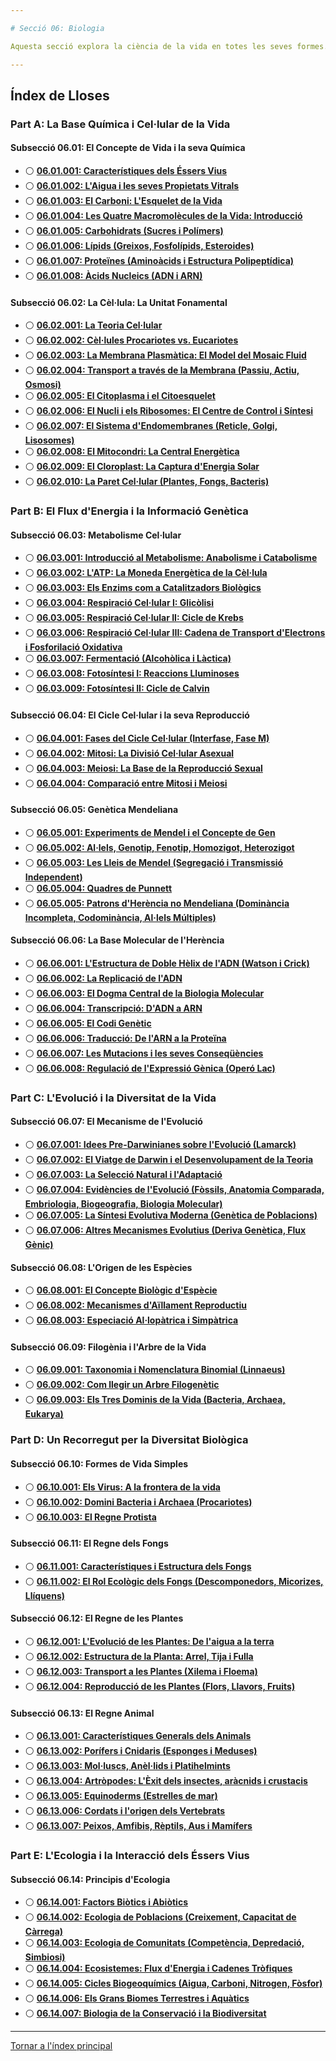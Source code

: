 ```yaml
---

# Secció 06: Biologia

Aquesta secció explora la ciència de la vida en totes les seves formes. Des de les molècules que constitueixen les cèl·lules fins a les complexes interaccions dins dels ecosistemes, la biologia revela els mecanismes, la història i la diversitat del món vivent. És el relat de com la matèria inerta es va organitzar per arribar a sentir, reproduir-se i evolucionar.

---
```


## Índex de Lloses

### **Part A: La Base Química i Cel·lular de la Vida**

#### Subsecció 06.01: El Concepte de Vida i la seva Química
*   ⚪ **[06.01.001: Característiques dels Éssers Vius](./06.01.001-Caracteristiques-Vida.md)**
*   ⚪ **[06.01.002: L'Aigua i les seves Propietats Vitrals](./06.01.002-Aigua.md)**
*   ⚪ **[06.01.003: El Carboni: L'Esquelet de la Vida](./06.01.003-Carboni.md)**
*   ⚪ **[06.01.004: Les Quatre Macromolècules de la Vida: Introducció](./06.01.004-Introduccio-Macromolecules.md)**
*   ⚪ **[06.01.005: Carbohidrats (Sucres i Polímers)](./06.01.005-Carbohidrats.md)**
*   ⚪ **[06.01.006: Lípids (Greixos, Fosfolípids, Esteroides)](./06.01.006-Lipids.md)**
*   ⚪ **[06.01.007: Proteïnes (Aminoàcids i Estructura Polipeptídica)](./06.01.007-Proteines.md)**
*   ⚪ **[06.01.008: Àcids Nucleics (ADN i ARN)](./06.01.008-Acids-Nucleics.md)**

#### Subsecció 06.02: La Cèl·lula: La Unitat Fonamental
*   ⚪ **[06.02.001: La Teoria Cel·lular](./06.02.001-Teoria-Celular.md)**
*   ⚪ **[06.02.002: Cèl·lules Procariotes vs. Eucariotes](./06.02.002-Procariotes-Eucariotes.md)**
*   ⚪ **[06.02.003: La Membrana Plasmàtica: El Model del Mosaic Fluid](./06.02.003-Membrana-Plasmatica.md)**
*   ⚪ **[06.02.004: Transport a través de la Membrana (Passiu, Actiu, Osmosi)](./06.02.004-Transport-Membrana.md)**
*   ⚪ **[06.02.005: El Citoplasma i el Citoesquelet](./06.02.005-Citoplasma-Citoesquelet.md)**
*   ⚪ **[06.02.006: El Nucli i els Ribosomes: El Centre de Control i Síntesi](./06.02.006-Nucli-Ribosomes.md)**
*   ⚪ **[06.02.007: El Sistema d'Endomembranes (Reticle, Golgi, Lisosomes)](./06.02.007-Sistema-Endomembranes.md)**
*   ⚪ **[06.02.008: El Mitocondri: La Central Energètica](./06.02.008-Mitocondri.md)**
*   ⚪ **[06.02.009: El Cloroplast: La Captura d'Energia Solar](./06.02.009-Cloroplast.md)**
*   ⚪ **[06.02.010: La Paret Cel·lular (Plantes, Fongs, Bacteris)](./06.02.010-Paret-Celular.md)**

### **Part B: El Flux d'Energia i la Informació Genètica**

#### Subsecció 06.03: Metabolisme Cel·lular
*   ⚪ **[06.03.001: Introducció al Metabolisme: Anabolisme i Catabolisme](./06.03.001-Introduccio-Metabolisme.md)**
*   ⚪ **[06.03.002: L'ATP: La Moneda Energètica de la Cèl·lula](./06.03.003-ATP.md)**
*   ⚪ **[06.03.003: Els Enzims com a Catalitzadors Biològics](./06.03.002-Enzims.md)**
*   ⚪ **[06.03.004: Respiració Cel·lular I: Glicòlisi](./06.03.004-Glicolisi.md)**
*   ⚪ **[06.03.005: Respiració Cel·lular II: Cicle de Krebs](./06.03.005-Cicle-Krebs.md)**
*   ⚪ **[06.03.006: Respiració Cel·lular III: Cadena de Transport d'Electrons i Fosforilació Oxidativa](./06.03.006-Fosforilacio-Oxidativa.md)**
*   ⚪ **[06.03.007: Fermentació (Alcohòlica i Làctica)](./06.03.007-Fermentacio.md)**
*   ⚪ **[06.03.008: Fotosíntesi I: Reaccions Lluminoses](./06.03.008-Fotosintesi-Fase-Lluminosa.md)**
*   ⚪ **[06.03.009: Fotosíntesi II: Cicle de Calvin](./06.03.009-Fotosintesi-Cicle-Calvin.md)**

#### Subsecció 06.04: El Cicle Cel·lular i la seva Reproducció
*   ⚪ **[06.04.001: Fases del Cicle Cel·lular (Interfase, Fase M)](./06.04.001-Fases-Cicle-Celular.md)**
*   ⚪ **[06.04.002: Mitosi: La Divisió Cel·lular Asexual](./06.04.002-Mitosi.md)**
*   ⚪ **[06.04.003: Meiosi: La Base de la Reproducció Sexual](./06.04.003-Meiosi.md)**
*   ⚪ **[06.04.004: Comparació entre Mitosi i Meiosi](./06.04.004-Comparacio-Mitosi-Meiosi.md)**

#### Subsecció 06.05: Genètica Mendeliana
*   ⚪ **[06.05.001: Experiments de Mendel i el Concepte de Gen](./06.05.001-Experiments-Mendel.md)**
*   ⚪ **[06.05.002: Al·lels, Genotip, Fenotip, Homozigot, Heterozigot](./06.05.002-Conceptes-Genetica.md)**
*   ⚪ **[06.05.003: Les Lleis de Mendel (Segregació i Transmissió Independent)](./06.05.003-Lleis-Mendel.md)**
*   ⚪ **[06.05.004: Quadres de Punnett](./06.05.004-Quadres-Punnett.md)**
*   ⚪ **[06.05.005: Patrons d'Herència no Mendeliana (Dominància Incompleta, Codominància, Al·lels Múltiples)](./06.05.005-Herencia-No-Mendeliana.md)**

#### Subsecció 06.06: La Base Molecular de l'Herència
*   ⚪ **[06.06.001: L'Estructura de Doble Hèlix de l'ADN (Watson i Crick)](./06.06.001-Estructura-ADN.md)**
*   ⚪ **[06.06.002: La Replicació de l'ADN](./06.06.002-Replicacio-ADN.md)**
*   ⚪ **[06.06.003: El Dogma Central de la Biologia Molecular](./06.06.003-Dogma-Central.md)**
*   ⚪ **[06.06.004: Transcripció: D'ADN a ARN](./06.06.004-Transcripcio.md)**
*   ⚪ **[06.06.005: El Codi Genètic](./06.06.005-Codi-Genetic.md)**
*   ⚪ **[06.06.006: Traducció: De l'ARN a la Proteïna](./06.06.006-Traduccio.md)**
*   ⚪ **[06.06.007: Les Mutacions i les seves Conseqüències](./06.06.007-Mutacions.md)**
*   ⚪ **[06.06.008: Regulació de l'Expressió Gènica (Operó Lac)](./06.06.008-Regulacio-Genica.md)**

### **Part C: L'Evolució i la Diversitat de la Vida**

#### Subsecció 06.07: El Mecanisme de l'Evolució
*   ⚪ **[06.07.001: Idees Pre-Darwinianes sobre l'Evolució (Lamarck)](./06.07.001-Idees-Pre-Darwinianes.md)**
*   ⚪ **[06.07.002: El Viatge de Darwin i el Desenvolupament de la Teoria](./06.07.002-Viatge-Darwin.md)**
*   ⚪ **[06.07.003: La Selecció Natural i l'Adaptació](./06.07.003-Seleccio-Natural.md)**
*   ⚪ **[06.07.004: Evidències de l'Evolució (Fòssils, Anatomia Comparada, Embriologia, Biogeografia, Biologia Molecular)](./06.07.004-Evidencies-Evolucio.md)**
*   ⚪ **[06.07.005: La Síntesi Evolutiva Moderna (Genètica de Poblacions)](./06.07.005-Sintesi-Moderna.md)**
*   ⚪ **[06.07.006: Altres Mecanismes Evolutius (Deriva Genètica, Flux Gènic)](./06.07.006-Altres-Mecanismes-Evolutius.md)**

#### Subsecció 06.08: L'Origen de les Espècies
*   ⚪ **[06.08.001: El Concepte Biològic d'Espècie](./06.08.001-Concepte-Especie.md)**
*   ⚪ **[06.08.002: Mecanismes d'Aïllament Reproductiu](./06.08.002-Aillament-Reproductiu.md)**
*   ⚪ **[06.08.003: Especiació Al·lopàtrica i Simpàtrica](./06.08.003-Especiacio.md)**

#### Subsecció 06.09: Filogènia i l'Arbre de la Vida
*   ⚪ **[06.09.001: Taxonomia i Nomenclatura Binomial (Linnaeus)](./06.09.001-Taxonomia.md)**
*   ⚪ **[06.09.002: Com llegir un Arbre Filogenètic](./06.09.002-Llegir-Arbre-Filogenetic.md)**
*   ⚪ **[06.09.003: Els Tres Dominis de la Vida (Bacteria, Archaea, Eukarya)](./06.09.003-Tres-Dominis.md)**

### **Part D: Un Recorregut per la Diversitat Biològica**

#### Subsecció 06.10: Formes de Vida Simples
*   ⚪ **[06.10.001: Els Virus: A la frontera de la vida](./06.10.001-Virus.md)**
*   ⚪ **[06.10.002: Domini Bacteria i Archaea (Procariotes)](./06.10.002-Bacteria-Archaea.md)**
*   ⚪ **[06.10.003: El Regne Protista](./06.10.003-Protista.md)**

#### Subsecció 06.11: El Regne dels Fongs
*   ⚪ **[06.11.001: Característiques i Estructura dels Fongs](./06.11.001-Fongs-Caracteristiques.md)**
*   ⚪ **[06.11.002: El Rol Ecològic dels Fongs (Descomponedors, Micorizes, Llíquens)](./06.11.002-Rol-Fongs.md)**

#### Subsecció 06.12: El Regne de les Plantes
*   ⚪ **[06.12.001: L'Evolució de les Plantes: De l'aigua a la terra](./06.12.001-Evolucio-Plantes.md)**
*   ⚪ **[06.12.002: Estructura de la Planta: Arrel, Tija i Fulla](./06.12.002-Estructura-Planta.md)**
*   ⚪ **[06.12.003: Transport a les Plantes (Xilema i Floema)](./06.12.003-Transport-Plantes.md)**
*   ⚪ **[06.12.004: Reproducció de les Plantes (Flors, Llavors, Fruits)](./06.12.004-Reproduccio-Plantes.md)**

#### Subsecció 06.13: El Regne Animal
*   ⚪ **[06.13.001: Característiques Generals dels Animals](./06.13.001-Caracteristiques-Animals.md)**
*   ⚪ **[06.13.002: Porífers i Cnidaris (Esponges i Meduses)](./06.13.002-Porifers-Cnidaris.md)**
*   ⚪ **[06.13.003: Mol·luscs, Anèl·lids i Platihelmints](./06.13.003-Moluscs-Anelids-Platihelmints.md)**
*   ⚪ **[06.13.004: Artròpodes: L'Èxit dels insectes, aràcnids i crustacis](./06.13.004-Artropodes.md)**
*   ⚪ **[06.13.005: Equinoderms (Estrelles de mar)](./06.13.005-Equinoderms.md)**
*   ⚪ **[06.13.006: Cordats i l'origen dels Vertebrats](./06.13.006-Cordats.md)**
*   ⚪ **[06.13.007: Peixos, Amfibis, Rèptils, Aus i Mamífers](./06.13.007-Vertebrats-Classes.md)**

### **Part E: L'Ecologia i la Interacció dels Éssers Vius**

#### Subsecció 06.14: Principis d'Ecologia
*   ⚪ **[06.14.001: Factors Biòtics i Abiòtics](./06.14.001-Factors-Biotics-Abiotics.md)**
*   ⚪ **[06.14.002: Ecologia de Poblacions (Creixement, Capacitat de Càrrega)](./06.14.002-Ecologia-Poblacions.md)**
*   ⚪ **[06.14.003: Ecologia de Comunitats (Competència, Depredació, Simbiosi)](./06.14.003-Ecologia-Comunitats.md)**
*   ⚪ **[06.14.004: Ecosistemes: Flux d'Energia i Cadenes Tròfiques](./06.14.004-Flux-Energia-Ecosistemes.md)**
*   ⚪ **[06.14.005: Cicles Biogeoquímics (Aigua, Carboni, Nitrogen, Fòsfor)](./06.14.005-Cicles-Biogeoquimics.md)**
*   ⚪ **[06.14.006: Els Grans Biomes Terrestres i Aquàtics](./06.14.006-Biomes.md)**
*   ⚪ **[06.14.007: Biologia de la Conservació i la Biodiversitat](./06.14.007-Biologia-Conservacio.md)**

---
[Tornar a l'índex principal](../README.md)
